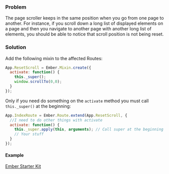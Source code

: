 ### Problem

The page scroller keeps in the same position when you go from one page to another. For instance, if you scroll down a long list of displayed elements on a page and then you navigate to another page with another long list of elements, you should be able to notice that scroll position is not being reset.

### Solution

Add the following mixin to the affected Routes:

```javascript
App.ResetScroll = Ember.Mixin.create({
  activate: function() {
    this._super();
    window.scrollTo(0,0);
  }
});
```

Only if you need do something on the `activate` method you must call `this._super()` at the beginning:

```javascript
App.IndexRoute = Ember.Route.extend(App.ResetScroll, {
  //I need to do other things with activate
  activate: function() {
    this._super.apply(this, arguments); // Call super at the beginning
    // Your stuff
  }
});
```

#### Example

<a class="jsbin-embed" href="http://emberjs.jsbin.com/kixowati/1/embed?html,js,output">Ember Starter Kit</a><script src="http://static.jsbin.com/js/embed.js"></script>
